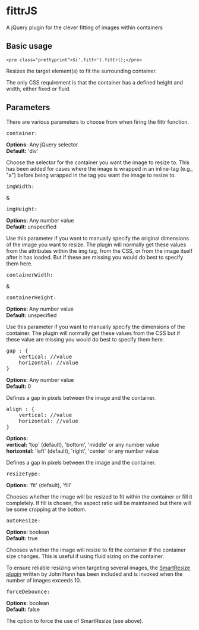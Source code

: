 fittrJS
=======

A jQuery plugin for the clever fitting of images within containers

<h2>Basic usage</h2>

	<pre class="prettyprint">$('.fittr').fittr();</pre>

<p>Resizes the target element(s) to fit the surrounding container.</p>

<p>The only CSS requirement is that the container has a defined height and width, either fixed or fluid.</p>

<h2>Parameters</h2>

<p>There are various parameters to choose from when firing the fittr function.</p>

<pre class="prettyprint">container:</pre>

<strong>Options:</strong> Any jQuery selector.<br>
<strong>Default:</strong> 'div'

<p>Choose the selector for the container you want the image to resize to. This has been added for cases where the image is wrapped in an inline-tag (e.g., "a"</pre>) before being wrapped in the tag you want the image to resize to.</p>


<pre class="prettyprint">imgWidth:</pre><span class="andGap"> & </span><pre class="prettyprint">imgHeight:</pre>

<strong>Options:</strong> Any number value<br>
<strong>Default: </strong>unspecified

<p>Use this parameter if you want to manually specify the original dimensions of the image you want to resize. The plugin will normally get these values from the attributes within the img tag, from the CSS, or from the image itself after it has loaded. But if these are missing you would do best to specify them here.</p>


<pre class="prettyprint">containerWidth:</pre><span class="andGap"> & </span><pre class="prettyprint">containerHeight:</pre>

<strong>Options: </strong> Any number value<br>
<strong>Default:</strong> unspecified

<p>Use this parameter if you want to manually specify the dimensions of the container. The plugin will normally get these values from the CSS but if these value are missing you would do best to specify them here.</p>


<pre class="prettyprint">gap : {
	vertical: //value
	horizontal: //value
}</pre>

<strong>Options:</strong> Any number value<br>
<strong>Default: </strong>0

<p>Defines a gap in pixels between the image and the container.</p>



<pre class="prettyprint">align : {
	vertical: //value
	horizontal: //value
}</pre>

<strong>Options:</strong><br>
	<strong>vertical:</strong> 'top' (default), 'bottom', 'middle' or any number value <br>
	<strong>horizontal:</strong> 'left' (default), 'right', 'center' or any number value

<p>Defines a gap in pixels between the image and the container.</p>


<pre class="prettyprint">resizeType:</pre>

<strong>Options:</strong> 'fit' (default), 'fill'

<p>Chooses whether the image will be resized to fit within the container or fill it completely. If fill is chosen, the aspect ratio will be maintained but there will be some cropping at the bottom.</p>



<pre class="prettyprint">autoResize:</pre>

<strong>Options:</strong> boolean<br>
<strong>Default:</strong> true

<p>Chooses whether the image will resize to fit the container if the container size changes. This is useful if using fluid sizing on the container.</p>

<p>To ensure reliable resizing when targeting several images, the <a href="http://unscriptable.com/index.php/2009/03/20/debouncing-javascript-methods" target="_blank">SmartResize plugin</a> written by John Hann has been included and is invoked when the number of images exceeds 10.</p>

<pre class="prettyprint">forceDebounce:</pre>

<strong>Options:</strong> boolean<br>
<strong>Default:</strong> false

<p>The option to force the use of SmartResize (see above).</p>
